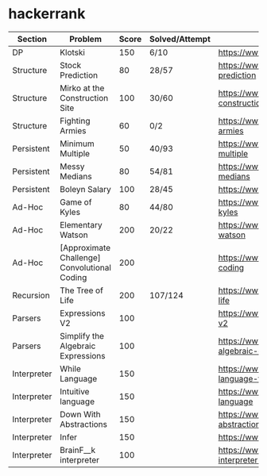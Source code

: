 hackerrank
==========

Section | Problem | Score | Solved/Attempt | Link
------- | ------- | ----- | -------------- | ----
DP | Klotski | 150 | 6/10 | https://www.hackerrank.com/challenges/klotski
Structure | Stock Prediction | 80 | 28/57 | https://www.hackerrank.com/challenges/stocks-prediction
Structure | Mirko at the Construction Site | 100 | 30/60 | https://www.hackerrank.com/challenges/mirko-at-construction-site
Structure | Fighting Armies | 60 | 0/2 | https://www.hackerrank.com/challenges/fighting-armies
Persistent | Minimum Multiple | 50 | 40/93 | https://www.hackerrank.com/challenges/minimum-multiple
Persistent | Messy Medians | 80 | 54/81 | https://www.hackerrank.com/challenges/messy-medians
Persistent | Boleyn Salary | 100 | 28/45 | https://www.hackerrank.com/challenges/boleyn-salary
Ad-Hoc | Game of Kyles | 80 | 44/80 | https://www.hackerrank.com/challenges/game-of-kyles
Ad-Hoc | Elementary Watson | 200 | 20/22 | https://www.hackerrank.com/challenges/elementary-watson
Ad-Hoc | [Approximate Challenge] Convolutional Coding | 200 | | https://www.hackerrank.com/challenges/convolutional-coding
Recursion | The Tree of Life | 200 | 107/124 | https://www.hackerrank.com/challenges/the-tree-of-life
Parsers | Expressions V2 | 100 | | https://www.hackerrank.com/challenges/expressions-v2
Parsers | Simplify the Algebraic Expressions | 100 | | https://www.hackerrank.com/challenges/simplify-the-algebraic-expressions
Interpreter | While Language | 150 | | https://www.hackerrank.com/challenges/while-language-fp
Interpreter | Intuitive language | 150 | | https://www.hackerrank.com/challenges/intuitive-language
Interpreter | Down With Abstractions | 150 | | https://www.hackerrank.com/challenges/down-with-abstractions
Interpreter | Infer | 150 | | https://www.hackerrank.com/challenges/infer
Interpreter | BrainF__k interpreter | 100 | | https://www.hackerrank.com/challenges/brainf-k-interpreter-fp
